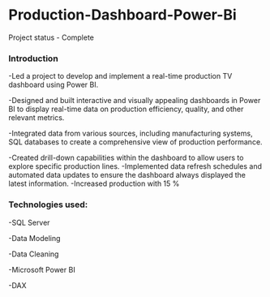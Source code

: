 # Production-Dashboard-Power-Bi

Project status - Complete

### **Introduction**

-Led a project to develop and implement a real-time production TV dashboard using Power BI. 

-Designed and built interactive and visually appealing dashboards in Power BI to display real-time data on production efficiency, quality, and other relevant metrics.

-Integrated data from various sources, including manufacturing systems, SQL databases to create a comprehensive view of production performance.

-Created drill-down capabilities within the dashboard to allow users to explore specific production lines.
-Implemented data refresh schedules and automated data updates to ensure the dashboard always displayed the latest information.
-Increased production with 15 % 

### **Technologies used:**
-SQL Server

-Data Modeling

-Data Cleaning 

-Microsoft Power BI

-DAX
